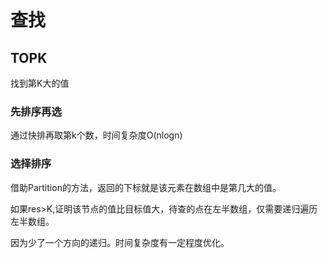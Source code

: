 # 查找

## TOPK

找到第K大的值

### 先排序再选

通过快排再取第k个数，时间复杂度O(nlogn)

### 选择排序

借助Partition的方法，返回的下标就是该元素在数组中是第几大的值。

如果res>K,证明该节点的值比目标值大，待查的点在左半数组，仅需要递归遍历左半数组。

因为少了一个方向的递归。时间复杂度有一定程度优化。